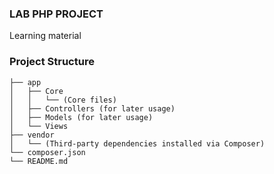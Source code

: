 ### LAB PHP PROJECT
Learning material

### Project Structure
    
    ├── app
    │   ├── Core
    │   │   └── (Core files)
    │   ├── Controllers (for later usage)
    │   ├── Models (for later usage)
    │   └── Views
    ├── vendor
    │   └── (Third-party dependencies installed via Composer)
    └── composer.json
    └── README.md

